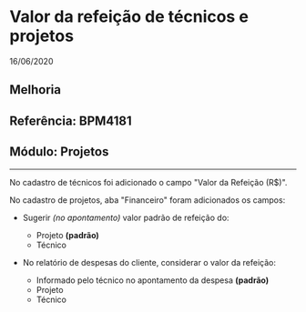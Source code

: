 # Valor da refeição de técnicos e projetos
16/06/2020
## Melhoria
## Referência: BPM4181
## Módulo: Projetos
***

No cadastro de técnicos foi adicionado o campo "Valor da Refeição (R$)".

No cadastro de projetos, aba "Financeiro" foram adicionados os campos:

* Sugerir *(no apontamento)* valor padrão de refeição do:
  * Projeto **(padrão)**
  * Técnico

* No relatório de despesas do cliente, considerar o valor da refeição:
  * Informado pelo técnico no apontamento da despesa **(padrão)**
  * Projeto
  * Técnico